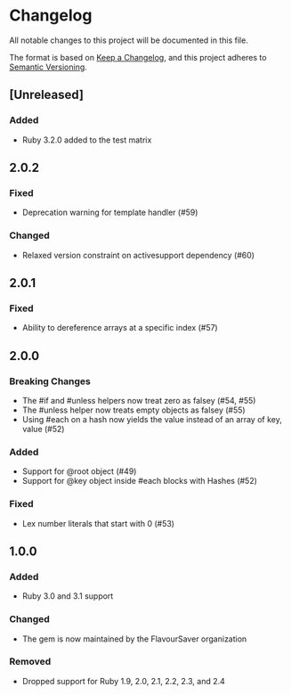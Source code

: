 # Changelog

All notable changes to this project will be documented in this file.

The format is based on [Keep a Changelog](https://keepachangelog.com/en/1.0.0/),
and this project adheres to [Semantic Versioning](https://semver.org/spec/v2.0.0.html).

## [Unreleased]

### Added

* Ruby 3.2.0 added to the test matrix

## 2.0.2

### Fixed

* Deprecation warning for template handler (#59)

### Changed

* Relaxed version constraint on activesupport dependency (#60)

## 2.0.1

### Fixed

* Ability to dereference arrays at a specific index (#57)

## 2.0.0

### Breaking Changes

* The #if and #unless helpers now treat zero as falsey (#54, #55)
* The #unless helper now treats empty objects as falsey (#55)
* Using #each on a hash now yields the value instead of an array of key, value (#52)

### Added

* Support for @root object (#49)
* Support for @key object inside #each blocks with Hashes (#52)

### Fixed

* Lex number literals that start with 0 (#53)

## 1.0.0

### Added

* Ruby 3.0 and 3.1 support

### Changed

* The gem is now maintained by the FlavourSaver organization

### Removed

* Dropped support for Ruby 1.9, 2.0, 2.1, 2.2, 2.3, and 2.4

